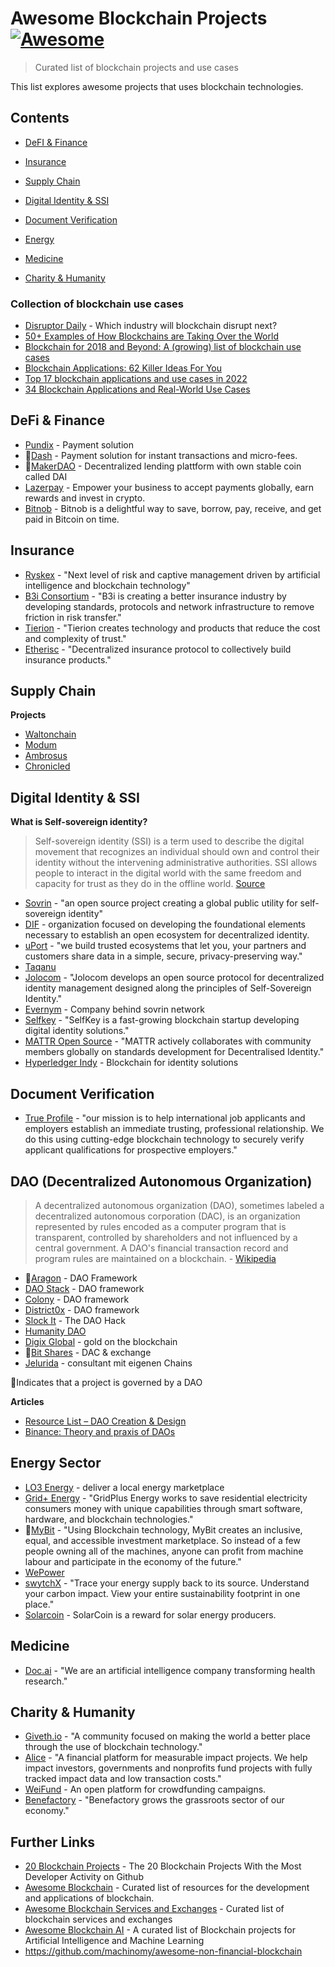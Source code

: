 # Awesome Blockchain Projects [![Awesome](https://awesome.re/badge.svg)](https://awesome.re)

> Curated list of blockchain projects and use cases

This list explores awesome projects that uses blockchain technologies.

## Contents
- [DeFI & Finance](#defi--finance)
- [Insurance](#insurance)
- [Supply Chain](#supply-chain)
- [Digital Identity & SSI](#digital-identity--ssi)
- [Document Verification](#document-verification)

- [Energy](#energy-sector)
- [Medicine](#medicine)
- [Charity & Humanity](#charity--humanity)

### Collection of blockchain use cases

- [Disruptor Daily](https://www.disruptordaily.com) - Which industry will blockchain disrupt next?
- [50+ Examples of How Blockchains are Taking Over the World](https://medium.com/@matteozago/50-examples-of-how-blockchains-are-taking-over-the-world-4276bf488a4b)
- [Blockchain for 2018 and Beyond: A (growing) list of blockchain use cases](https://medium.com/fluree/blockchain-for-2018-and-beyond-a-growing-list-of-blockchain-use-cases-37db7c19fb99)
- [Blockchain Applications: 62 Killer Ideas For You](https://www.connectbit.com/blockchain-applications)
- [Top 17 blockchain applications and use cases in 2022](https://research.aimultiple.com/blockchain-applications/)
- [34 Blockchain Applications and Real-World Use Cases](https://builtin.com/blockchain/blockchain-applications)


## DeFi & Finance

- [Pundix](https://pundix.com) - Payment solution
- 🔵[Dash](https://www.dash.org/) - Payment solution for instant transactions and micro-fees.
- 🔵[MakerDAO](https://makerdao.com/en/) - Decentralized lending plattform with own stable coin called DAI
- [Lazerpay](https://www.lazerpay.finance/) - Empower your business to accept payments globally, earn rewards and invest in crypto.
- [Bitnob](https://bitnob.com/) - Bitnob is a delightful way to save, borrow, pay, receive, and get paid in Bitcoin on time.

## Insurance
- [Ryskex](https://ryskex.com) - "Next level of risk and captive management driven by artificial intelligence and blockchain technology"
- [B3i Consortium](https://b3i.tech) - "B3i is creating a better insurance industry by developing standards, protocols and network infrastructure to remove friction in risk transfer."
- [Tierion](https://tierion.com) - "Tierion creates technology and products that reduce the cost and complexity of trust."
- [Etherisc](https://etherisc.com) - "Decentralized insurance protocol to collectively build insurance products."

## Supply Chain
**Projects**
- [Waltonchain](https://www.waltonchain.org)
- [Modum](https://modum.io)
- [Ambrosus](https://ambrosus.com)
- [Chronicled](https://www.chronicled.com)

## Digital Identity & SSI
**What is Self-sovereign identity?**
> Self-sovereign identity (SSI) is a term used to describe the digital movement that recognizes an individual should own and control their identity without the intervening administrative authorities. SSI allows people to interact in the digital world with the same freedom and capacity for trust as they do in the offline world. [Source](https://sovrin.org/faq/what-is-self-sovereign-identity/)

- [Sovrin](https://sovrin.org) - "an open source project creating a global public utility for self-sovereign identity"
- [DIF](https://identity.foundation) - organization focused on developing the foundational elements necessary to establish an open ecosystem for decentralized identity.
- [uPort](https://www.uport.me) - "we build trusted ecosystems that let you, your partners and customers share data in a simple, secure, privacy-preserving way."
- [Taqanu](https://www.taqanu.com)
- [Jolocom](https://jolocom.io) - "Jolocom develops an open source protocol for decentralized identity management designed along the principles of Self-Sovereign Identity."
- [Evernym](https://www.evernym.com) - Company behind sovrin network
- [Selfkey](https://selfkey.org) - "SelfKey is a fast-growing blockchain startup developing digital identity solutions."
- [MATTR Open Source](https://mattr.global/opensource) - "MATTR actively collaborates with community members globally on standards development for Decentralised Identity."
- [Hyperledger Indy](https://www.hyperledger.org/projects/hyperledger-indy) - Blockchain for identity solutions

## Document Verification

- [True Profile](https://www.trueprofile.io) - "our mission is to help international job applicants and employers establish an immediate trusting, professional relationship. We do this using cutting-edge blockchain technology to securely verify applicant qualifications for prospective employers."
  
## DAO (Decentralized Autonomous Organization)

> A decentralized autonomous organization (DAO), sometimes labeled a decentralized autonomous corporation (DAC), is an organization represented by rules encoded as a computer program that is transparent, controlled by shareholders and not influenced by a central government. A DAO's financial transaction record and program rules are maintained on a blockchain. - [Wikipedia](https://en.wikipedia.org/wiki/Decentralized_autonomous_organization)

- 🔵[Aragon](https://aragon.org) - DAO Framework
- [DAO Stack](https://daostack.io) - DAO framework
- [Colony](https://colony.io) - DAO framework
- [District0x](https://district0x.io) - DAO framework
- [Slock It](https://slock.it) - The DAO Hack
- [Humanity DAO](https://humanitydao.org)
- [Digix Global](https://digix.global) - gold on the blockchain
- 🔵[Bit Shares](https://bitshares.org) - DAC & exchange
- [Jelurida](https://www.jelurida.com) - consultant mit eigenen Chains

🔵Indicates that a project is governed by a DAO

**Articles**
- [Resource List – DAO Creation & Design](https://daotalk.org/t/resource-list-dao-creation-design/522)
- [Binance: Theory and praxis of DAOs](https://research.binance.com/analysis/dao-theory)

## Energy Sector

- [LO3 Energy](https://lo3energy.com) - deliver a local energy marketplace
- [Grid+ Energy](https://gridplus.io/energy) - "GridPlus Energy works to save residential electricity consumers money with unique capabilities through smart software, hardware, and blockchain technologies."
- 🔵[MyBit](https://mybit.io) - "Using Blockchain technology, MyBit creates an inclusive, equal, and accessible investment marketplace. So instead of a few people owning all of the machines, anyone can profit from machine labour and participate in the economy of the future."
- [WePower](https://wepower.network)
- [swytchX](https://swytch.io) - "Trace your energy supply back to its source. Understand your carbon impact. View your entire sustainability footprint in one place."
- [Solarcoin](https://solarcoin.org) - SolarCoin is a reward for solar energy producers.

## Medicine
- [Doc.ai](https://doc.ai) - "We are an artificial intelligence company transforming health research."

## Charity & Humanity
- [Giveth.io](https://giveth.io) - "A community focused on making the world a better place through the use of blockchain technology."
- [Alice](https://alice.si) - "A financial platform for measurable impact projects. We help impact investors, governments and nonprofits fund projects with fully tracked impact data and low transaction costs."
- [WeiFund](http://weifund.io) - An open platform for crowdfunding campaigns.
- [Benefactory](http://www.benefactory.cc) - "Benefactory grows the grassroots sector of our economy."

## Further Links
- [20 Blockchain Projects](https://media.consensys.net/the-20-blockchain-projects-with-the-most-developer-activity-on-github-6e0d6e748b8d) - The 20 Blockchain Projects With the Most Developer Activity on Github
- [Awesome Blockchain](https://github.com/yjjnls/awesome-blockchain) - Curated list of resources for the development and applications of blockchain.
- [Awesome Blockchain Services and Exchanges](https://github.com/imbaniac/awesome-blockchain) - Curated list of blockchain services and exchanges
- [Awesome Blockchain AI](https://github.com/steven2358/awesome-blockchain-ai) - A curated list of Blockchain projects for Artificial Intelligence and Machine Learning
- https://github.com/machinomy/awesome-non-financial-blockchain
